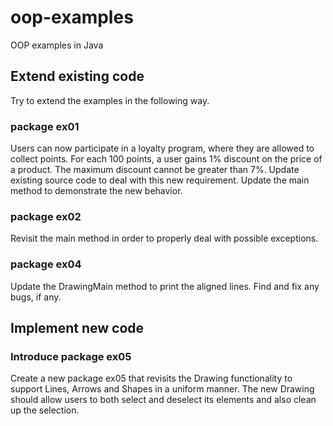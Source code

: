 # oop-examples
OOP examples in Java

## Extend existing code
Try to extend the examples in the following way.

### package ex01
Users can now participate in a loyalty program, where they are allowed to collect points. 
For each 100 points, a user gains 1% discount on the price of a product. The maximum discount cannot be greater than 7%.
Update existing source code to deal with this new requirement.
Update the main method to demonstrate the new behavior.

### package ex02
Revisit the main method in order to properly deal with possible exceptions.

### package ex04
Update the DrawingMain method to  print the aligned lines.
Find and fix any bugs, if any.

## Implement new code 

### Introduce package ex05
Create a new package ex05 that revisits the Drawing functionality to support Lines, Arrows and Shapes in a uniform manner. 
The new Drawing should allow users to both select and deselect its elements and also clean up the selection.
